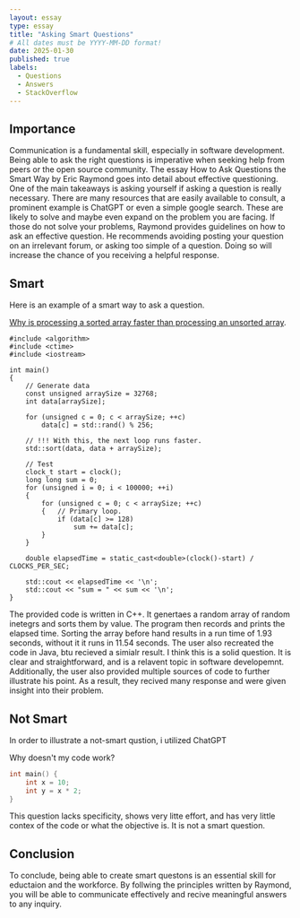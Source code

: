 ```yaml
---
layout: essay
type: essay
title: "Asking Smart Questions"
# All dates must be YYYY-MM-DD format!
date: 2025-01-30
published: true
labels:
  - Questions
  - Answers
  - StackOverflow
---
```


## Importance

Communication is a fundamental skill, especially in software development. Being able to ask the right questions is imperative when seeking help from peers or the open source community. The essay How to Ask Questions the Smart Way by Eric Raymond goes into detail about effective questioning. One of the main takeaways is asking yourself if asking a question is really necessary. There are many resources that are easily available to consult, a prominent example is ChatGPT or even a simple google search. These are likely to solve and maybe even expand on the problem you are facing. If those do not solve your problems, Raymond provides guidelines on how to ask an effective question. He recommends avoiding posting your question on an irrelevant forum, or asking too simple of a question. Doing so will increase the chance of you receiving a helpful response. 

## Smart 

Here is an example of a smart way to ask a question. 

[Why is processing a sorted array faster than processing an unsorted array](https://stackoverflow.com/questions/11227809/why-is-processing-a-sorted-array-faster-than-processing-an-unsorted-array).

```ccp
#include <algorithm>
#include <ctime>
#include <iostream>

int main()
{
    // Generate data
    const unsigned arraySize = 32768;
    int data[arraySize];

    for (unsigned c = 0; c < arraySize; ++c)
        data[c] = std::rand() % 256;

    // !!! With this, the next loop runs faster.
    std::sort(data, data + arraySize);

    // Test
    clock_t start = clock();
    long long sum = 0;
    for (unsigned i = 0; i < 100000; ++i)
    {
        for (unsigned c = 0; c < arraySize; ++c)
        {   // Primary loop.
            if (data[c] >= 128)
                sum += data[c];
        }
    }

    double elapsedTime = static_cast<double>(clock()-start) / CLOCKS_PER_SEC;

    std::cout << elapsedTime << '\n';
    std::cout << "sum = " << sum << '\n';
}
```

The provided code is written in C++. It genertaes a random array of random inetegrs and sorts them by value. The program then records and prints the elapsed time. Sorting the array before hand results in a run time of 1.93 seconds, without it it runs in 11.54 seconds. The user also recreated the code in Java, btu recieved a simialr result. I think this is a solid question. It is clear and straightforward, and is a relavent topic in software developemnt. Additionally, the user also provided multiple sources of code to further illustrate his point. As a result, they recived many response and were given insight into their problem. 

## Not Smart 

In order to illustrate a not-smart qustion, i utilized ChatGPT

Why doesn't my code work?

```cpp
int main() {
    int x = 10;
    int y = x * 2;
}
```

This question lacks specificity, shows very litte effort, and has very little contex of the code or what the objective is. It is not a smart question. 

## Conclusion

To conclude, being able to create smart questons is an essential skill for eductaion and the workforce. By follwing the principles written by Raymond, you will be able to communicate effectively and recive meaningful answers to any inquiry. 

